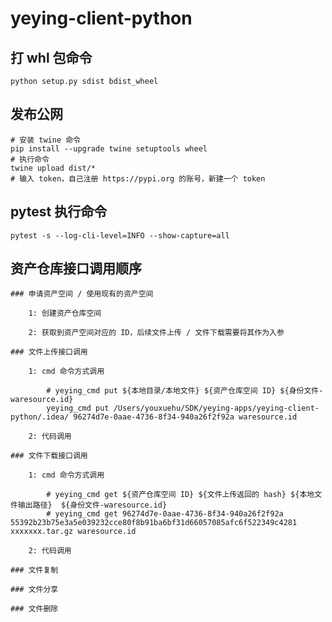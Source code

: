 # yeying-client-python

## 打 whl 包命令

    python setup.py sdist bdist_wheel

## 发布公网

    # 安装 twine 命令
    pip install --upgrade twine setuptools wheel
    # 执行命令
    twine upload dist/*
    # 输入 token，自己注册 https://pypi.org 的账号，新建一个 token
    

## pytest 执行命令

    pytest -s --log-cli-level=INFO --show-capture=all

## 资产仓库接口调用顺序

    ### 申请资产空间 / 使用现有的资产空间
    
        1: 创建资产仓库空间

        2: 获取到资产空间对应的 ID，后续文件上传 / 文件下载需要将其作为入参

    ### 文件上传接口调用

        1: cmd 命令方式调用

            # yeying_cmd put ${本地目录/本地文件} ${资产仓库空间 ID} ${身份文件-waresource.id}
            yeying_cmd put /Users/youxuehu/SDK/yeying-apps/yeying-client-python/.idea/ 96274d7e-0aae-4736-8f34-940a26f2f92a waresource.id

        2: 代码调用

    ### 文件下载接口调用

        1: cmd 命令方式调用

            # yeying_cmd get ${资产仓库空间 ID} ${文件上传返回的 hash} ${本地文件输出路径}  ${身份文件-waresource.id}
            # yeying_cmd get 96274d7e-0aae-4736-8f34-940a26f2f92a 55392b23b75e3a5e039232cce80f8b91ba6bf31d66057085afc6f522349c4281 xxxxxxx.tar.gz waresource.id

        2: 代码调用
    
    ### 文件复制

    ### 文件分享

    ### 文件删除

    


